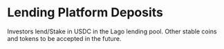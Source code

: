# Lending Platform Deposits

Investors lend/Stake in USDC in the Lago lending pool. Other stable coins and tokens to be accepted in the future.
